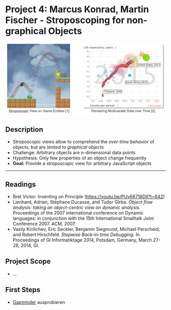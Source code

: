 # Project 4: Marcus Konrad, Martin Fischer - Stroposcoping for non-graphical Objects

![](motivation.png)

## Description

- Stroposcopic views allow to comprehend the *over-time behavior* of objects, but are *limited to graphical objects*
- Challenge: Arbitrary objects are n-dimensional data points
- Hypothesis: Only few properties of an object change frequently
- **Goal:** Provide a stroposcopic view for arbitrary JavaScript objects

---

## Readings

- Bret Victor: Inventing on Principle (https://youtu.be/PUv66718DII?t=642)
- Lienhard, Adrian, Stéphane Ducasse, and Tudor Gîrba. *Object flow analysis: taking an object-centric view on dynamic analysis.* Proceedings of the 2007 international conference on Dynamic languages: in conjunction with the 15th International Smalltalk Joint Conference 2007. ACM, 2007.
- Vasily Kirilichev, Eric Seckler, Benjamin Siegmund, Michael Perscheid, and Robert Hirschfeld. *Stepwise Back-in-time Debugging*. In Proceedings of GI Informatiktage 2014, Potsdam, Germany, March 27-28, 2014, GI.

## Project Scope

- ...

## First Steps

- [Gapminder](https://www.gapminder.org/) ausprobieren
